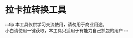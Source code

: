 # 拉卡拉转换工具
:::tip
本工具仅供学习交流使用，请勿用于商业用途。<br>小白请使用一键获取，本工具只适用于有能力自己抓包的用户
:::
<script setup>
import LakalaTransform from './vue/LakalaTransform.vue'
</script>
<!-- <iframe src="\常用工具\拉卡拉转换工具.html" height="480" width="100%"  scrolling="yes"></iframe> -->
<LakalaTransform />